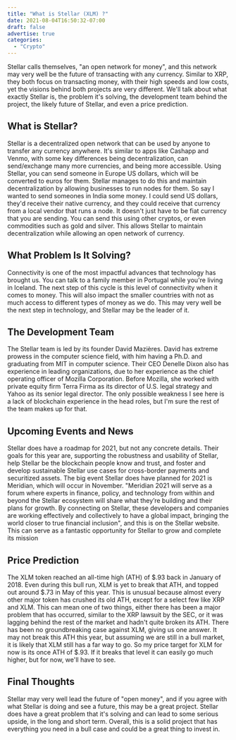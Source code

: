 ```yaml
---
title: "What is Stellar (XLM) ?"
date: 2021-08-04T16:50:32-07:00
draft: false
advertise: true
categories:
  - "Crypto"
---
```


Stellar calls themselves, "an open network for money", and this network may very well be the future of transacting with any currency. Similar to XRP, they both focus on transacting money, with their high speeds and low costs, yet the visions behind both projects are very different. We'll talk about what exactly Stellar is, the problem it's solving, the development team behind the project, the likely future of Stellar, and even a price prediction.

## What is Stellar?

Stellar is a decentralized open network that can be used by anyone to transfer any currency anywhere. It's similar to apps like Cashapp and Venmo, with some key differences being decentralization, can send/exchange many more currencies, and being more accessible. Using Stellar, you can send someone in Europe US dollars, which will be converted to euros for them. Stellar manages to do this and maintain decentralization by allowing businesses to run nodes for them. So say I wanted to send someones in India some money. I could send US dollars, they'd receive their native currency, and they could receive that currency from a local vendor that runs a node. It doesn't just have to be fiat currency that you are sending. You can send this using other cryptos, or even commodities such as gold and silver. This allows Stellar to maintain decentralization while allowing an open network of currency.

## What Problem Is It Solving?

Connectivity is one of the most impactful advances that technology has brought us. You can talk to a family member in Portugal while you're living in Iceland. The next step of this cycle is this level of connectivity when it comes to money. This will also impact the smaller countries with not as much access to different types of money as we do. This may very well be the next step in technology, and Stellar may be the leader of it.

## The Development Team

The Stellar team is led by its founder David Mazières. David has extreme prowess in the computer science field, with him having a Ph.D. and graduating from MIT in computer science. Their CEO Denelle Dixon also has experience in leading organizations, due to her experience as the chief operating officer of Mozilla Corporation. Before Mozilla, she worked with private equity firm Terra Firma as its director of U.S. legal strategy and Yahoo as its senior legal director. The only possible weakness I see here is a lack of blockchain experience in the head roles, but I'm sure the rest of the team makes up for that.


## Upcoming Events and News

Stellar does have a roadmap for 2021, but not any concrete details. Their goals for this year are, supporting the robustness and usability of Stellar, help Stellar be the blockchain people know and trust, and foster and develop sustainable Stellar use cases for cross-border payments and securitized assets. The big event Stellar does have planned for 2021 is Meridian, which will occur in November. "Meridian 2021 will serve as a forum where experts in finance, policy, and technology from within and beyond the Stellar ecosystem will share what they’re building and their plans for growth. By connecting on Stellar, these developers and companies are working effectively and collectively to have a global impact, bringing the world closer to true financial inclusion", and this is on the Stellar website. This can serve as a fantastic opportunity for Stellar to grow and complete its mission

## Price Prediction

The XLM token reached an all-time high (ATH) of $.93 back in January of 2018. Even during this bull run, XLM is yet to break that ATH, and topped out around $.73 in May of this year. This is unusual because almost every other major token has crushed its old ATH, except for a select few like XRP and XLM. This can mean one of two things, either there has been a major problem that has occurred, similar to the XRP lawsuit by the SEC, or it was lagging behind the rest of the market and hadn't quite broken its ATH. There has been no groundbreaking case against XLM, giving us one answer. It may not break this ATH this year, but assuming we are still in a bull market, it is likely that XLM still has a far way to go. So my price target for XLM for now is its once ATH of $.93. If it breaks that level it can easily go much higher, but for now, we'll have to see.

## Final Thoughts

Stellar may very well lead the future of "open money", and if you agree with what Stellar is doing and see a future, this may be a great project. Stellar does have a great problem that it's solving and can lead to some serious upside, in the long and short term. Overall, this is a solid project that has everything you need in a bull case and could be a great thing to invest in.